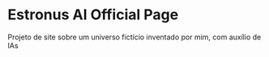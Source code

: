 # Estronus AI Official Page
 Projeto de site sobre um universo fictício inventado por mim, com auxílio de IAs
